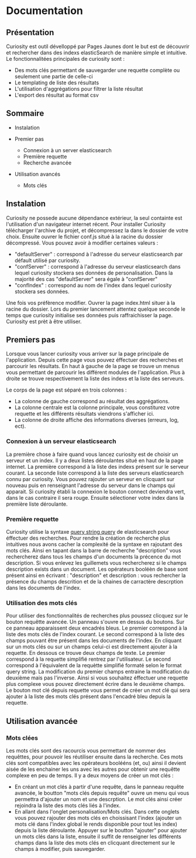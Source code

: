# Documentation 

## Présentation 

Curiosity est outil dévelloppé par Pages Jaunes dont le but est de découvrir et rechercher dans des indexs elasticSearch de manière simple et intuitive.
Le fonctionnalitées principales de curiosity sont :
* Des mots clés permettant de sauvegarder une requette complète ou seulement une partie de celle-ci
* Le templating de liste des résultats
* L'utilisation d'aggrégations pour filtrer la liste résultat
* L'export des résultat au format csv

## Sommaire

* Instalation
* Premier pas 
  * Connexion à un server elasticsearch
  * Première requette
  * Recherche avancée

* Utilisation avancés 
  * Mots clés

## Instalation 

Curiosity ne possede aucune dépendance extérieur, la seul containte est l'utilisation d'un navigateur internet récent. 
Pour installer Curiosity télécharger l'archive du projet, et décompressez la dans le dossier de votre choix.
Ensuite ouvrer le fichier conf.js situé à la racine du dossier décompressé. Vous pouvez avoir à modifier certaines valeurs :

* "defaultServer" : correspond à l'adresse du serveur elasticsearch par défault utilisé par curiosity.
* "confServer" : correspond à l'adresse du serveur elasticsearch dans lequel curiosity stockera ses données de personalisation. Dans la majorité des cas "defaultServer" sera égale à "confServer"
* "confIndex" : correspond au nom de l'index dans lequel curiosity stockera ses données.

Une fois vos préfèrence modifier. Ouvrer la page index.html situer à la racine du dossier. Lors du premier lancement attentez quelque seconde le temps que curiosity initialise ses données puis raffraichisser la page. 
Curiosity est prèt à être utiliser.

## Premiers pas

Lorsque vous lancer curiosity vous arriver sur la page principale de l'application. Depuis cette page vous pouvez éffectuer des recherches et parcourir les résultats. 
En haut à gauche de la page se trouve un menus vous permettant de parcourir les différent modules de l'application.
Plus à droite se trouve respectivement la liste des indexs et la liste des serveurs.

Le corps de la page est séparé en trois colonnes :
* La colonne de gauche correspond au résultat des aggrégations. 
* La colonne centrale est la colonne principale, vous constiturez votre requette et les différents résultats viendrons s'afficher ici.
* La colonne de droite affiche des informations diverses (erreurs, log, ect).  

### Connexion à un serveur elasticsearch 

La première chose à faire quand vous lancez curiosity est de choisir un serveur et un index. Il y a deux listes déroulantes situé en haut de la page internet. La première correspond à la liste des indexs présent sur le serveur courant. La seconde liste correspond à la liste des serveurs elasticsearch connu par curiosity. Vous pouvez rajouter un serveur en clicquant sur nouveau puis en renseignant l'adresse du serveur dans le champs qui apparait. Si curiosity établi la connexion le bouton connect deviendra vert, dans le cas contraire il sera rouge.
Ensuite sélectioner votre index dans la première liste déroulante. 

### Première requette

Curiosity utilise la syntaxe [query string query](http://www.elasticsearch.org/guide/en/elasticsearch/reference/current/query-dsl-query-string-query.html#query-dsl-query-string-query "Documentation query string") de elasticsearch pour éffectuer des recherches. Pour rendre la création de recherche plus intuitives nous avons cacher la complexité de la syntaxe en rajoutant des mots clés. 
Ainsi en tapant dans la barre de recherche "description" vous rechercherez dans tous les champs d'un documents la précence du mot description. Si vous enlevez les guillemets vous rechercherez si le champs description exists dans un document. Les opérateurs booléèn de base sont présent ainsi en écrivant :
      "description" et description : vous rechercher la présence du champs descrition et de la chaines de carractère descrption dans les documents de l'index.

### Utilisation des mots clés

Pour utiliser des fonctionnalités de recherches plus poussez clicquez sur le bouton requêtte avancée. Un panneau s'ouvre en dessus du boutons. Sur ce panneau apparaissent deux encadrés bleus. Le premier correspond à la liste des mots clés de l'index courant. Le second correspond à la liste des champs pouvant être présent dans les documents de l'index. En cliquant sur un mots clés ou sur un champs celui-ci est directement ajouter à la requette.
En dessous ce trouve deux champs de texte. Le premier correspond à la requette simplifié rentrez par l'utilisateur. Le second correspond à l'équivalent de la requètte simplifié formaté selon le format query string. La modification du premier champs entraine la modification du deuxième mais pas l'inverse. Ainsi si vous souhaitez éffectuer une requette plus complexe vous pouvez directement écrire dans le deuxième champs. Le bouton mot clé depuis requette vous permet de créer un mot clé qui sera ajouter à la liste des mots clés présent dans l'encadré bleu depuis la requette.


## Utilisation avancée

### Mots clées 

Les mots clés sont des racourcis vous permettant de nommer des requêttes, pour pouvoir les réutiliser ensuite dans la recherche. Ces mots clés sont compatibles avec les opérateurs boolééns (et, ou) ainsi il devient aisée de les enchainer les uns avec les autres pour obtenir une requêtte complexe en peu de temps. 
Il y a deux moyens de créer un mot clés :
* En créant un mot clés à partir d'une requête, dans le panneau requête avancée, le boutton "mots clés depuis requête" ouvre un menu qui vous permettra d'ajouter un nom et une descrption. Le mot clés ainsi créer rejoindra la liste des mots clés liés à l'index.
* En allant dans l'onglet personalisation/Mots clés. Dans cette onglets vous pouvez rajouter des mots clés en choissisant l'index (ajouter un mots clé dans l'index global le rends disponible pour tout les index) depuis la liste déroulante. Appuyer sur le boutton "ajouter" pour ajouter un mots clés dans la liste, ensuite il suffit de renseigner les différents champs dans la liste des mots clés en clicquant directement sur le champs à modifier, puis sauvegarder.  